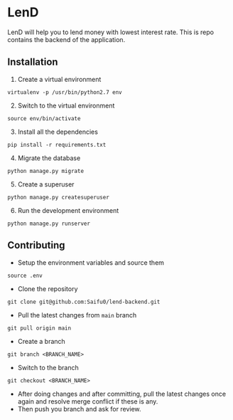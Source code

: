# LenD 
LenD will help you to lend money with lowest interest rate.
This is repo contains the backend of the application.

## Installation
1. Create a virtual environment
```
virtualenv -p /usr/bin/python2.7 env
```

2. Switch to the virtual environment
```
source env/bin/activate
```

3. Install all the dependencies
```
pip install -r requirements.txt
```

4. Migrate the database
```
python manage.py migrate
```

5. Create a superuser
```
python manage.py createsuperuser
```

6. Run the development environment
```
python manage.py runserver
```

## Contributing 

- Setup the environment variables and source them
```
source .env
```

- Clone the repository
```
git clone git@github.com:Saifu0/lend-backend.git
```

- Pull the latest changes from `main` branch
```
git pull origin main
```

- Create a branch
```
git branch <BRANCH_NAME>
```

- Switch to the branch
```
git checkout <BRANCH_NAME>
```

- After doing changes and after committing, pull the latest changes once again and resolve merge conflict if these is any.
- Then push you branch and ask for review.
